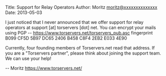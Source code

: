 Title:  Support for Relay Operators
Author: Moritz <moritz@xxxxxxxxxxxxxx>
Date: 2013-05-03


I just noticed that I never announced that we offer support for relay
operators at support [at] torservers [dot] net. You can encrypt your
mails using PGP -- https://www.torservers.net/torservers_pub.asc
fingerprint B099 CF5D 5B97 DC65 2406 B458 C8F4 2EB2 E033 4E90

Currently, four founding members of Torservers.net read that address. If
you are a "Torservers partner", please think about joining the support
team. We can use your help!

-- 
Moritz
https://www.torservers.net/
